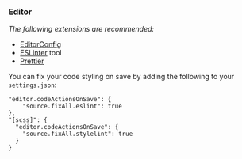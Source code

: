 ### Editor

_The following extensions are recommended:_
* [EditorConfig](http://editorconfig.org/)
* [ESLinter](https://eslint.org/) tool
* [Prettier](https://prettier.io/)

You can fix your code styling on save by adding the following to your `settings.json`:
```
"editor.codeActionsOnSave": {
    "source.fixAll.eslint": true
},
"[scss]": {
  "editor.codeActionsOnSave": {
    "source.fixAll.stylelint": true
  }
}
```

